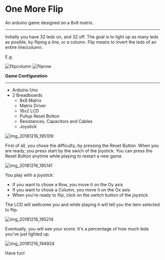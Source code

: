 **One More Flip**
=========

An arduino game designed on a 8x8 matrix.
___

Initially you have 32 leds on, and 32 off. The goal is to light up as many leds as posible, by fliping a line, or a column. Flip means to invert the leds of an entire line/column.

E.g. 

![flipcolumn](https://user-images.githubusercontent.com/37237590/50056682-08f4d380-0168-11e9-9133-24fa6410bb8d.png)
![fliprow](https://user-images.githubusercontent.com/37237590/50056683-0c885a80-0168-11e9-8f6a-d807b4d61230.png)

**Game Configuration**
_____

*   Arduino Uno
*   2 Breadboards
    * 8x8 Matrix 
    * Matrix Driver 
    * 16x2 LCD
    * Pullup Reset Botton
    * Resistances, Capacitors and Cables
    * Joystick

![img_20181216_195109](https://user-images.githubusercontent.com/37237590/50057167-49a41b00-016f-11e9-9e8d-5d51ea6734fe.jpg)

First of all, you chose the difficulty, by pressing the Reset Button. When you are ready, you press start by the swich of the joystick. You can press the Reset Button anytime while playing to restart a new game.

![img_20181216_195141](https://user-images.githubusercontent.com/37237590/50057175-5de81800-016f-11e9-833d-2e5807598285.jpg)

You play with a joystick:
* If you want to chose a Row, you move it on the Oy axis
* If you want to chose a Column, you move it on the Ox axis
* When you're ready to flip, click on the switch button of the joystick

The LCD will wellcome you and while playing it will tell you the item selected to flip.

![img_20181216_195214](https://user-images.githubusercontent.com/37237590/50057184-748e6f00-016f-11e9-9299-cc01c4d0b16f.jpg)

Eventually, you will see your score. It's a percentage of how much leds you've just lighted up.

![img_20181216_194924](https://user-images.githubusercontent.com/37237590/50057191-83752180-016f-11e9-93f1-9ef233ce3526.jpg)

Have fun!


